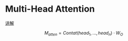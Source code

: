 # Multi-Head Attention

[讲解](https://u5rpni.axshare.com/?id=4ak987&p=multi-head-attention&sc=3&g=1)


$$
M_{atten} = Contat(head_1, ... , head_n) \cdot W_O
$$

